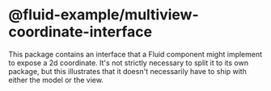 # @fluid-example/multiview-coordinate-interface

This package contains an interface that a Fluid component might implement to expose a 2d coordinate. It's not strictly necessary to split it to its own package, but this illustrates that it doesn't necessarily have to ship with either the model or the view.

